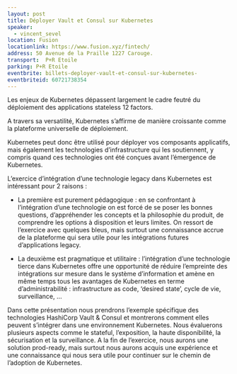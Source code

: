 ```yaml
---
layout: post
title: Déployer Vault et Consul sur Kubernetes
speaker:
  - vincent_sevel
location: Fusion
locationlink: https://www.fusion.xyz/fintech/
address: 50 Avenue de la Praille 1227 Carouge.
transport:  P+R Etoile
parking: P+R Etoile
eventbrite: billets-deployer-vault-et-consul-sur-kubernetes-
eventbriteid: 60721738354
---
```

Les enjeux de Kubernetes dépassent largement le cadre feutré du déploiement des applications stateless 12 factors.

A travers sa versatilité, Kubernetes s’affirme de manière croissante comme la plateforme universelle de déploiement.

Kubernetes peut donc être utilisé pour déployer vos composants applicatifs, mais également les technologies d’infrastructure qui les soutiennent, y compris quand ces technologies ont été conçues avant l’émergence de Kubernetes.

L’exercice d’intégration d’une technologie legacy dans Kubernetes est intéressant pour 2 raisons :
* La première est purement pédagogique : en se confrontant à l’intégration d’une technologie on est forcé de se poser les bonnes questions, d’appréhender les concepts et la philosophie du produit, de comprendre les options à disposition et leurs limites. On ressort de l’exercice avec quelques bleus, mais surtout une connaissance accrue de la plateforme qui sera utile pour les intégrations futures d’applications legacy.

* La deuxième est pragmatique et utilitaire : l’intégration d’une technologie tierce dans Kubernetes offre une opportunité de réduire l’empreinte des intégrations sur mesure dans le système d’information et amène en même temps tous les avantages de Kubernetes en terme d’administrabilité : infrastructure as code, ‘desired state’, cycle de vie, surveillance, …


Dans cette présentation nous prendrons l’exemple spécifique des technologies HashiCorp Vault & Consul et montrerons comment elles peuvent s’intégrer dans une environnement Kubernetes. Nous évaluerons plusieurs aspects comme le stateful, l’exposition, la haute disponibilité, la sécurisation et la surveillance. A la fin de l’exercice, nous aurons une solution prod-ready, mais surtout nous aurons acquis une expérience et une connaissance qui nous sera utile pour continuer sur le chemin de l’adoption de Kubernetes.
